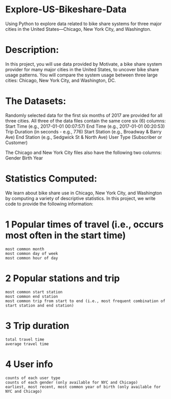 # Explore-US-Bikeshare-Data
Using Python to explore data related to bike share systems for three major cities in the United States—Chicago, New York City, and Washington.

# Description:
In this project, you will use data provided by Motivate, a bike share system provider for many major cities in the United States, to uncover bike share usage patterns. You will compare the system usage between three large cities: Chicago, New York City, and Washington, DC.

# The Datasets:
Randomly selected data for the first six months of 2017 are provided for all three cities. All three of the data files contain the same core six (6) columns:
    Start Time (e.g., 2017-01-01 00:07:57)
    End Time (e.g., 2017-01-01 00:20:53)
    Trip Duration (in seconds - e.g., 776)
    Start Station (e.g., Broadway & Barry Ave)
    End Station (e.g., Sedgwick St & North Ave)
    User Type (Subscriber or Customer)

The Chicago and New York City files also have the following two columns:
    Gender
    Birth Year
    
# Statistics Computed:
We learn about bike share use in Chicago, New York City, and Washington by computing a variety of descriptive statistics. In this project, we write code to provide the following information:

# 1 Popular times of travel (i.e., occurs most often in the start time)
    most common month
    most common day of week
    most common hour of day

# 2 Popular stations and trip
    most common start station
    most common end station
    most common trip from start to end (i.e., most frequent combination of start station and end station)

# 3 Trip duration
    total travel time
    average travel time

# 4 User info
    counts of each user type
    counts of each gender (only available for NYC and Chicago)
    earliest, most recent, most common year of birth (only available for NYC and Chicago)
